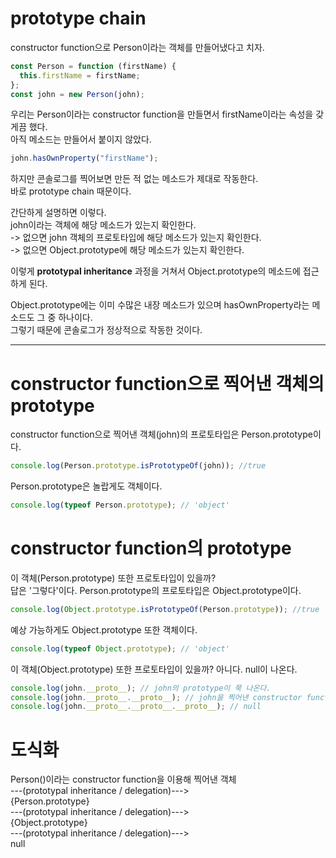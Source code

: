 # prototype chain

constructor function으로 Person이라는 객체를 만들어냈다고 치자.

```js
const Person = function (firstName) {
  this.firstName = firstName;
};
const john = new Person(john);
```

우리는 Person이라는 constructor function을 만들면서 firstName이라는 속성을 갖게끔 했다.  
아직 메소드는 만들어서 붙이지 않았다.

```js
john.hasOwnProperty("firstName");
```

하지만 콘솔로그를 찍어보면 만든 적 없는 메소드가 제대로 작동한다.  
바로 prototype chain 때문이다.

간단하게 설명하면 이렇다.  
john이라는 객체에 해당 메소드가 있는지 확인한다.  
-> 없으면 john 객체의 프로토타입에 해당 메소드가 있는지 확인한다.  
-> 없으면 Object.prototype에 해당 메소드가 있는지 확인한다.

이렇게 **prototypal inheritance** 과정을 거쳐서 Object.prototype의 메소드에 접근하게 된다.

Object.prototype에는 이미 수많은 내장 메소드가 있으며 hasOwnProperty라는 메소드도 그 중 하나이다.  
그렇기 때문에 콘솔로그가 정상적으로 작동한 것이다.

---

# constructor function으로 찍어낸 객체의 prototype

constructor function으로 찍어낸 객체(john)의 프로토타입은 Person.prototype이다.

```js
console.log(Person.prototype.isPrototypeOf(john)); //true
```

Person.prototype은 놀랍게도 객체이다.

```js
console.log(typeof Person.prototype); // 'object'
```

# constructor function의 prototype

이 객체(Person.prototype) 또한 프로토타입이 있을까?  
답은 '그렇다'이다. Person.prototype의 프로토타입은 Object.prototype이다.

```js
console.log(Object.prototype.isPrototypeOf(Person.prototype)); //true
```

예상 가능하게도 Object.prototype 또한 객체이다.

```js
console.log(typeof Object.prototype); // 'object'
```

이 객체(Object.prototype) 또한 프로토타입이 있을까?
아니다. null이 나온다.

```js
console.log(john.__proto__); // john의 prototype이 쭉 나온다.
console.log(john.__proto__.__proto__); // john을 찍어낸 constructor function의 prototype(Object.prototype)이 쭉 나온다.
console.log(john.__proto__.__proto__.__proto__); // null
```

# 도식화

Person()이라는 constructor function을 이용해 찍어낸 객체  
---(prototypal inheritance / delegation)--->  
{Person.prototype}  
---(prototypal inheritance / delegation)--->  
{Object.prototype}  
---(prototypal inheritance / delegation)--->  
null

